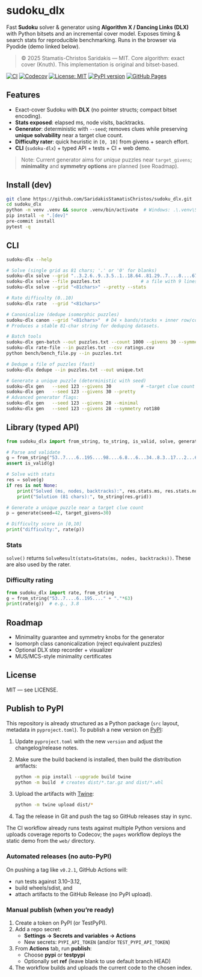 # sudoku_dlx

Fast **Sudoku** solver & generator using **Algorithm X / Dancing Links (DLX)** with Python bitsets and an incremental cover model. Exposes timing & search stats for reproducible benchmarking. Runs in the browser via Pyodide (demo linked below).

> © 2025 Stamatis-Christos Saridakis — MIT. Core algorithm: exact cover (Knuth). This implementation is original and bitset-based.

[![CI](https://github.com/SaridakisStamatisChristos/sudoku_dlx/actions/workflows/ci.yml/badge.svg?branch=main)](https://github.com/SaridakisStamatisChristos/sudoku_dlx/actions/workflows/ci.yml)
[![Codecov](https://codecov.io/gh/SaridakisStamatisChristos/sudoku_dlx/branch/main/graph/badge.svg)](https://codecov.io/gh/SaridakisStamatisChristos/sudoku_dlx)
[![License: MIT](https://img.shields.io/github/license/SaridakisStamatisChristos/sudoku_dlx.svg)](LICENSE)
[![PyPI version](https://img.shields.io/pypi/v/sudoku_dlx.svg)](https://pypi.org/project/sudoku_dlx/)
[![GitHub Pages](https://img.shields.io/badge/GitHub%20Pages-demo-blue)](https://saridakisstamatischristos.github.io/sudoku_dlx/)

## Features
- Exact-cover Sudoku with **DLX** (no pointer structs; compact bitset encoding).
- **Stats exposed**: elapsed ms, node visits, backtracks.
- **Generator**: deterministic with `--seed`; removes clues while preserving **unique solvability** near a target clue count.
- **Difficulty rater**: quick heuristic in `[0, 10]` from givens + search effort.
- **CLI** (`sudoku-dlx`) + typed API + tests + CI + web demo.

> Note: Current generator aims for *unique* puzzles near `target_givens`; **minimality** and **symmetry options** are planned (see Roadmap).

## Install (dev)
```bash
git clone https://github.com/SaridakisStamatisChristos/sudoku_dlx.git
cd sudoku_dlx
python -m venv .venv && source .venv/bin/activate  # Windows: .\.venv\Scripts\activate
pip install -e ".[dev]"
pre-commit install
pytest -q
```

## CLI

```bash
sudoku-dlx --help

# Solve (single grid as 81 chars; '.' or '0' for blanks)
sudoku-dlx solve --grid "..3.2.6..9..3.5..1..18.64..81.29..7....8....67..82.5......."
sudoku-dlx solve --file puzzles.txt               # a file with 9 lines of 9 chars
sudoku-dlx solve --grid "<81chars>" --pretty --stats

# Rate difficulty (0..10)
sudoku-dlx rate  --grid "<81chars>"

# Canonicalize (dedupe isomorphic puzzles)
sudoku-dlx canon --grid "<81chars>"  # D4 × bands/stacks × inner row/col × digit relabel
# Produces a stable 81-char string for deduping datasets.

# Batch tools
sudoku-dlx gen-batch --out puzzles.txt --count 1000 --givens 30 --symmetry rot180 --minimal
sudoku-dlx rate-file --in puzzles.txt --csv ratings.csv
python bench/bench_file.py --in puzzles.txt

# Dedupe a file of puzzles (fast)
sudoku-dlx dedupe --in puzzles.txt --out unique.txt

# Generate a unique puzzle (deterministic with seed)
sudoku-dlx gen   --seed 123 --givens 30           # ~target clue count (approx)
sudoku-dlx gen   --seed 123 --givens 30 --pretty
# Advanced generator flags:
sudoku-dlx gen   --seed 123 --givens 28 --minimal
sudoku-dlx gen   --seed 123 --givens 28 --symmetry rot180
```

## Library (typed API)

```python
from sudoku_dlx import from_string, to_string, is_valid, solve, generate, rate

# Parse and validate
g = from_string("53..7....6..195....98....6.8...6...34..8.3..17...2...6.6....28....419..5....8..79")
assert is_valid(g)

# Solve with stats
res = solve(g)
if res is not None:
    print("Solved (ms, nodes, backtracks):", res.stats.ms, res.stats.nodes, res.stats.backtracks)
    print("Solution (81 chars):", to_string(res.grid))

# Generate a unique puzzle near a target clue count
p = generate(seed=42, target_givens=30)

# Difficulty score in [0,10]
print("difficulty:", rate(p))
```

### Stats

`solve()` returns `SolveResult(stats=Stats(ms, nodes, backtracks))`. These are also used by the rater.

### Difficulty rating

```python
from sudoku_dlx import rate, from_string
g = from_string("53..7....6..195...." + "."*63)
print(rate(g))  # e.g., 3.8
```

## Roadmap

* Minimality guarantee and symmetry knobs for the generator
* Isomorph class canonicalization (reject equivalent puzzles)
* Optional DLX step recorder + visualizer
* MUS/MCS-style minimality certificates

## License

MIT — see LICENSE.

## Publish to PyPI

This repository is already structured as a Python package (`src` layout, metadata in `pyproject.toml`).
To publish a new version on [PyPI](https://pypi.org/project/sudoku_dlx/):

1. Update `pyproject.toml` with the new `version` and adjust the changelog/release notes.
2. Make sure the build backend is installed, then build the distribution artifacts:

   ```bash
   python -m pip install --upgrade build twine
   python -m build  # creates dist/*.tar.gz and dist/*.whl
   ```

3. Upload the artifacts with [Twine](https://twine.readthedocs.io/):

   ```bash
   python -m twine upload dist/*
   ```

4. Tag the release in Git and push the tag so GitHub releases stay in sync.

The CI workflow already runs tests against multiple Python versions and uploads coverage
reports to Codecov; the `pages` workflow deploys the static demo from the `web/` directory.

### Automated releases (no auto-PyPI)
On pushing a tag like `v0.2.1`, GitHub Actions will:
- run tests against 3.10–3.12,
- build wheels/sdist, and
- attach artifacts to the GitHub Release (no PyPI upload).

### Manual publish (when you’re ready)
1. Create a token on PyPI (or TestPyPI).
2. Add a repo secret:
   - **Settings → Secrets and variables → Actions**
   - New secrets: `PYPI_API_TOKEN` (and/or `TEST_PYPI_API_TOKEN`)
3. From **Actions** tab, run **publish**:
   - Choose **pypi** or **testpypi**
   - Optionally set **ref** (leave blank to use default branch HEAD)
4. The workflow builds and uploads the current code to the chosen index.
